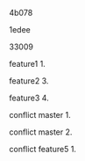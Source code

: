 4b078

1edee

33009

feature1 1.

feature2 3.

feature3 4.

conflict master 1.

conflict master 2.

conflict feature5 1.